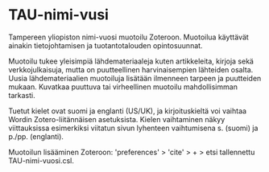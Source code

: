 # TAU-nimi-vusi

Tampereen yliopiston nimi-vuosi muotoilu Zoteroon. Muotoilua käyttävät ainakin tietojohtamisen ja tuotantotalouden opintosuunnat.

Muotoilu tukee yleisimpiä lähdemateriaaleja kuten artikkeleita, kirjoja sekä verkkojulkaisuja, mutta on puutteellinen harvinaisempien lähteiden osalta. Uusia lähdemateriaalien muotoiluja lisätään ilmenneen tarpeen ja puutteiden mukaan. Kuvatkaa puuttuva tai virheellinen muotoilu mahdollisimman tarkasti.

Tuetut kielet ovat suomi ja englanti (US/UK), ja kirjoituskieltä voi vaihtaa Wordin Zotero-liitännäisen asetuksista. Kielen vaihtaminen näkyy viittauksissa esimerkiksi viitatun sivun lyhenteen vaihtumisena s. (suomi) ja p./pp. (englanti).

Muotoilun lisääminen Zoteroon: 'preferences' > 'cite' > + > etsi tallennettu TAU-nimi-vuosi.csl.
